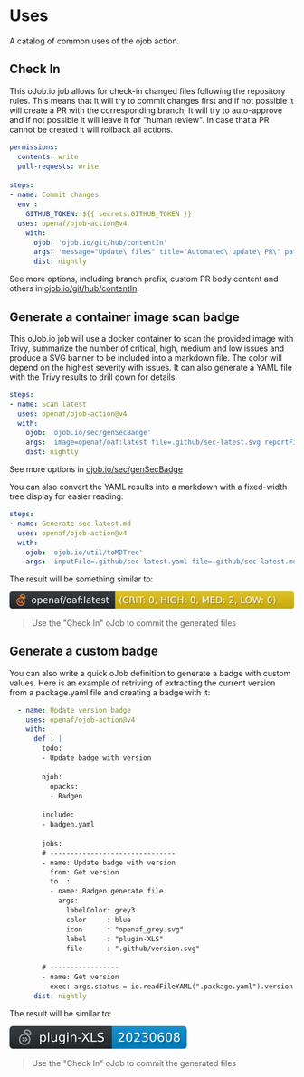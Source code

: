 # Uses

A catalog of common uses of the ojob action.

## Check In

This oJob.io job allows for check-in changed files following the repository rules. This means that it will try to commit changes first and if not possible it will create a PR with the corresponding branch, It will try to auto-approve and if not possible it will leave it for "human review". In case that a PR cannot be created it will rollback all actions.

````yaml
permissions:
  contents: write
  pull-requests: write

steps:
- name: Commit changes
  env :
    GITHUB_TOKEN: ${{ secrets.GITHUB_TOKEN }}
  uses: openaf/ojob-action@v4
    with:
      ojob: 'ojob.io/git/hub/contentIn'
      args: 'message="Update\ files" title="Automated\ update\ PR\" paths="README.md,changed/path/"'
      dist: nightly
````

See more options, including branch prefix, custom PR body content and others in [ojob.io/git/hub/contentIn](https://ojob.io/git/hub/contentIn.md).

## Generate a container image scan badge

This oJob.io job will use a docker container to scan the provided image with Trivy, summarize the number of critical, high, medium and low issues and produce a SVG banner to be included into a markdown file. The color will depend on the highest severity with issues. It can also generate a YAML file with the Trivy results to drill down for details.

````yaml
steps:
- name: Scan latest
  uses: openaf/ojob-action@v4
  with:
    ojob: 'ojob.io/sec/genSecBadge'
    args: 'image=openaf/oaf:latest file=.github/sec-latest.svg reportFile=.github/sec-latest.yaml'
    dist: nightly
````

See more options in [ojob.io/sec/genSecBadge](https://ojob.io/sec/genSecBadge.md)

You can also convert the YAML results into a markdown with a fixed-width tree display for easier reading:

````yaml
steps:
- name: Generate sec-latest.md
  uses: openaf/ojob-action@v4
  with:
    ojob: 'ojob.io/util/toMDTree'
    args: 'inputFile=.github/sec-latest.yaml file=.github/sec-latest.md'
````

The result will be something similar to:

[![generated badge](https://raw.githubusercontent.com/OpenAF/openaf-dockers/master/.github/sec-latest.svg)](https://github.com/OpenAF/openaf-dockers/blob/master/.github/sec-latest.md)

> Use the "Check In" oJob to commit the generated files

## Generate a custom badge

You can also write a quick oJob definition to generate a badge with custom values. Here is an example of retriving of extracting the current version from a package.yaml file and creating a badge with it:

````yaml
  - name: Update version badge
    uses: openaf/ojob-action@v4
    with:
      def : |
        todo:
        - Update badge with version

        ojob:
          opacks:
          - Badgen

        include:
        - badgen.yaml

        jobs:
        # -------------------------------
        - name: Update badge with version
          from: Get version
          to  :
          - name: Badgen generate file
            args: 
              labelColor: grey3
              color     : blue
              icon      : "openaf_grey.svg"
              label     : "plugin-XLS"
              file      : ".github/version.svg"

        # -----------------
        - name: Get version
          exec: args.status = io.readFileYAML(".package.yaml").version
      dist: nightly
````

The result will be similar to:

![generated badge](https://raw.githubusercontent.com/OpenAF/openaf-opacks/master/.github/badges/plugin-XLS.svg)

> Use the "Check In" oJob to commit the generated files

